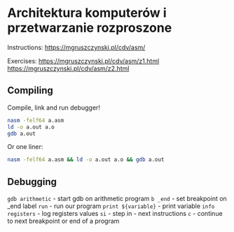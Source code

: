 # Architektura komputerów i przetwarzanie rozproszone

Instructions: https://mgruszczynski.pl/cdv/asm/

Exercises:
https://mgruszczynski.pl/cdv/asm/z1.html
https://mgruszczynski.pl/cdv/asm/z2.html

## Compiling

Compile, link and run debugger!

```bash
nasm -felf64 a.asm
ld -o a.out a.o
gdb a.out
```

Or one liner:

```bash
nasm -felf64 a.asm && ld -o a.out a.o && gdb a.out
```

## Debugging

`gdb arithmetic` - start gdb on arithmetic program
`b _end` - set breakpoint on \_end label
`run` - run our program
`print ${variable}` - print variable
`info registers` - log registers values
`si` - step in - next instructions
`c` - continue to next breakpoint or end of a program
